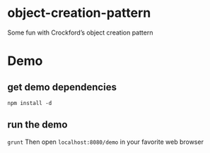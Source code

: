 # object-creation-pattern
Some fun with Crockford’s object creation pattern

# Demo
## get demo dependencies
`npm install -d`

## run the demo
`grunt`
Then open `localhost:8080/demo` in your favorite web browser
